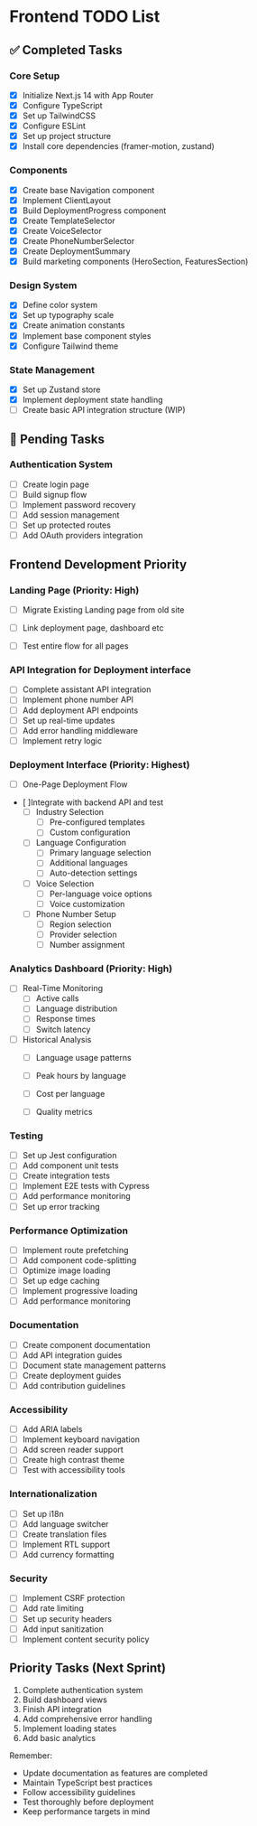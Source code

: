 # Frontend TODO List

## ✅ Completed Tasks

### Core Setup
- [x] Initialize Next.js 14 with App Router
- [x] Configure TypeScript
- [x] Set up TailwindCSS
- [x] Configure ESLint
- [x] Set up project structure
- [x] Install core dependencies (framer-motion, zustand)

### Components
- [x] Create base Navigation component
- [x] Implement ClientLayout
- [x] Build DeploymentProgress component
- [x] Create TemplateSelector
- [x] Create VoiceSelector
- [x] Create PhoneNumberSelector
- [x] Create DeploymentSummary
- [x] Build marketing components (HeroSection, FeaturesSection)

### Design System
- [x] Define color system
- [x] Set up typography scale
- [x] Create animation constants
- [x] Implement base component styles
- [x] Configure Tailwind theme

### State Management
- [x] Set up Zustand store
- [x] Implement deployment state handling
- [ ] Create basic API integration structure (WIP)

## 📝 Pending Tasks

### Authentication System
- [ ] Create login page
- [ ] Build signup flow
- [ ] Implement password recovery
- [ ] Add session management
- [ ] Set up protected routes
- [ ] Add OAuth providers integration

## Frontend Development Priority

### Landing Page (Priority: High)

- [ ] Migrate Existing Landing page from old site
- [ ] Link deployment page, dashboard etc
- [ ] Test entire flow for all pages


### API Integration for Deployment interface
- [ ] Complete assistant API integration
- [ ] Implement phone number API
- [ ] Add deployment API endpoints
- [ ] Set up real-time updates
- [ ] Add error handling middleware
- [ ] Implement retry logic

### Deployment Interface (Priority: Highest)
- [ ] One-Page Deployment Flow
- [ ]Integrate with backend API and test
  - [ ] Industry Selection
    - [ ] Pre-configured templates
    - [ ] Custom configuration
  - [ ] Language Configuration
    - [ ] Primary language selection
    - [ ] Additional languages
    - [ ] Auto-detection settings
  - [ ] Voice Selection
    - [ ] Per-language voice options
    - [ ] Voice customization
  - [ ] Phone Number Setup
    - [ ] Region selection
    - [ ] Provider selection
    - [ ] Number assignment

### Analytics Dashboard (Priority: High)
- [ ] Real-Time Monitoring
  - [ ] Active calls
  - [ ] Language distribution
  - [ ] Response times
  - [ ] Switch latency
- [ ] Historical Analysis
  - [ ] Language usage patterns
  - [ ] Peak hours by language
  - [ ] Cost per language
  - [ ] Quality metrics



### Testing
- [ ] Set up Jest configuration
- [ ] Add component unit tests
- [ ] Create integration tests
- [ ] Implement E2E tests with Cypress
- [ ] Add performance monitoring
- [ ] Set up error tracking

### Performance Optimization
- [ ] Implement route prefetching
- [ ] Add component code-splitting
- [ ] Optimize image loading
- [ ] Set up edge caching
- [ ] Implement progressive loading
- [ ] Add performance monitoring

### Documentation
- [ ] Create component documentation
- [ ] Add API integration guides
- [ ] Document state management patterns
- [ ] Create deployment guides
- [ ] Add contribution guidelines

### Accessibility
- [ ] Add ARIA labels
- [ ] Implement keyboard navigation
- [ ] Add screen reader support
- [ ] Create high contrast theme
- [ ] Test with accessibility tools

### Internationalization
- [ ] Set up i18n
- [ ] Add language switcher
- [ ] Create translation files
- [ ] Implement RTL support
- [ ] Add currency formatting

### Security
- [ ] Implement CSRF protection
- [ ] Add rate limiting
- [ ] Set up security headers
- [ ] Add input sanitization
- [ ] Implement content security policy

## Priority Tasks (Next Sprint)
1. Complete authentication system
2. Build dashboard views
3. Finish API integration
4. Add comprehensive error handling
5. Implement loading states
6. Add basic analytics

Remember:
- Update documentation as features are completed
- Maintain TypeScript best practices
- Follow accessibility guidelines
- Test thoroughly before deployment
- Keep performance targets in mind
